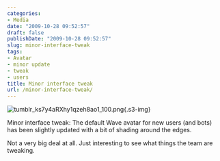 ```yaml
---
categories:
- Media
date: "2009-10-28 09:52:57"
draft: false
publishDate: "2009-10-28 09:52:57"
slug: minor-interface-tweak
tags:
- Avatar
- minor update
- tweak
- users
title: Minor interface tweak
url: /minor-interface-tweak/
---
```

![tumblr\_ks7y4aRXhy1qzeh8ao1\_100.png](https://turbo.geekorium.com.au/images/tumblr_ks7y4aRXhy1qzeh8ao1_100.png){.s3-img}

Minor interface tweak: The default Wave avatar for new users (and bots)
has been slightly updated with a bit of shading around the edges.

Not a very big deal at all. Just interesting to see what things the team
are tweaking.